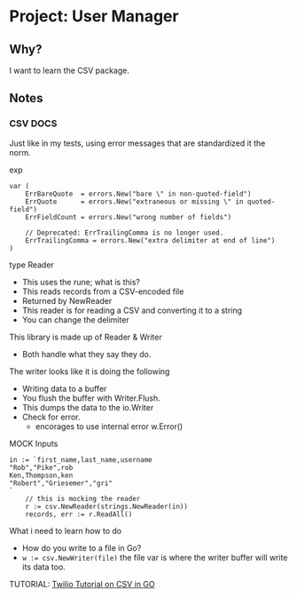 # Project: User Manager


## Why?

I want to learn the CSV package.


## Notes

### CSV DOCS

Just like in my tests, using error messages that are standardized it the norm. 

exp
```
var (
	ErrBareQuote  = errors.New("bare \" in non-quoted-field")
	ErrQuote      = errors.New("extraneous or missing \" in quoted-field")
	ErrFieldCount = errors.New("wrong number of fields")

	// Deprecated: ErrTrailingComma is no longer used.
	ErrTrailingComma = errors.New("extra delimiter at end of line")
)
```

type Reader
- This uses the rune; what is this?
- This reads records from a CSV-encoded file
- Returned by NewReader
- This reader is for reading a CSV and converting it to a string
- You can change the delimiter

This library is made up of Reader & Writer
- Both handle what they say they do.

The writer looks like it is doing the following
- Writing data to a buffer
- You flush the buffer with Writer.Flush.
- This dumps the data to the io.Writer
- Check for error.
    - encorages to use internal error w.Error()


MOCK Inputs
```
in := `first_name,last_name,username
"Rob","Pike",rob
Ken,Thompson,ken
"Robert","Griesemer","gri"
`
	// this is mocking the reader
	r := csv.NewReader(strings.NewReader(in))
	records, err := r.ReadAll()
```

What i need to learn how to do 
- How do you write to a file in Go?
- `w := csv.NewWriter(file)` the file var is where the writer buffer will write its data too.



TUTORIAL: [Twilio Tutorial on CSV in GO](https://www.twilio.com/en-us/blog/read-write-csv-file-go)

